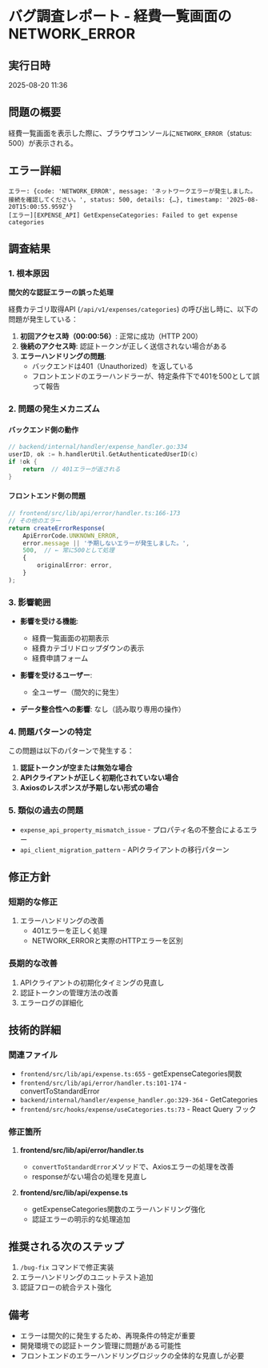 # バグ調査レポート - 経費一覧画面のNETWORK_ERROR

## 実行日時
2025-08-20 11:36

## 問題の概要
経費一覧画面を表示した際に、ブラウザコンソールに`NETWORK_ERROR`（status: 500）が表示される。

## エラー詳細
```
エラー: {code: 'NETWORK_ERROR', message: 'ネットワークエラーが発生しました。接続を確認してください。', status: 500, details: {…}, timestamp: '2025-08-20T15:00:55.959Z'}
[エラー][EXPENSE_API] GetExpenseCategories: Failed to get expense categories
```

## 調査結果

### 1. 根本原因
**間欠的な認証エラーの誤った処理**

経費カテゴリ取得API (`/api/v1/expenses/categories`) の呼び出し時に、以下の問題が発生している：

1. **初回アクセス時（00:00:56）**: 正常に成功（HTTP 200）
2. **後続のアクセス時**: 認証トークンが正しく送信されない場合がある
3. **エラーハンドリングの問題**: 
   - バックエンドは401（Unauthorized）を返している
   - フロントエンドのエラーハンドラーが、特定条件下で401を500として誤って報告

### 2. 問題の発生メカニズム

#### バックエンド側の動作
```go
// backend/internal/handler/expense_handler.go:334
userID, ok := h.handlerUtil.GetAuthenticatedUserID(c)
if !ok {
    return  // 401エラーが返される
}
```

#### フロントエンド側の問題
```typescript
// frontend/src/lib/api/error/handler.ts:166-173
// その他のエラー
return createErrorResponse(
    ApiErrorCode.UNKNOWN_ERROR,
    error.message || '予期しないエラーが発生しました。',
    500,  // ← 常に500として処理
    {
        originalError: error,
    }
);
```

### 3. 影響範囲
- **影響を受ける機能**: 
  - 経費一覧画面の初期表示
  - 経費カテゴリドロップダウンの表示
  - 経費申請フォーム

- **影響を受けるユーザー**: 
  - 全ユーザー（間欠的に発生）

- **データ整合性への影響**: なし（読み取り専用の操作）

### 4. 問題パターンの特定

この問題は以下のパターンで発生する：
1. **認証トークンが空または無効な場合**
2. **APIクライアントが正しく初期化されていない場合**
3. **Axiosのレスポンスが予期しない形式の場合**

### 5. 類似の過去の問題
- `expense_api_property_mismatch_issue` - プロパティ名の不整合によるエラー
- `api_client_migration_pattern` - APIクライアントの移行パターン

## 修正方針

### 短期的な修正
1. エラーハンドリングの改善
   - 401エラーを正しく処理
   - NETWORK_ERRORと実際のHTTPエラーを区別

### 長期的な改善
1. APIクライアントの初期化タイミングの見直し
2. 認証トークンの管理方法の改善
3. エラーログの詳細化

## 技術的詳細

### 関連ファイル
- `frontend/src/lib/api/expense.ts:655` - getExpenseCategories関数
- `frontend/src/lib/api/error/handler.ts:101-174` - convertToStandardError
- `backend/internal/handler/expense_handler.go:329-364` - GetCategories
- `frontend/src/hooks/expense/useCategories.ts:73` - React Query フック

### 修正箇所
1. **frontend/src/lib/api/error/handler.ts**
   - `convertToStandardError`メソッドで、Axiosエラーの処理を改善
   - responseがない場合の処理を見直し

2. **frontend/src/lib/api/expense.ts**
   - getExpenseCategories関数のエラーハンドリング強化
   - 認証エラーの明示的な処理追加

## 推奨される次のステップ
1. `/bug-fix` コマンドで修正実装
2. エラーハンドリングのユニットテスト追加
3. 認証フローの統合テスト強化

## 備考
- エラーは間欠的に発生するため、再現条件の特定が重要
- 開発環境での認証トークン管理に問題がある可能性
- フロントエンドのエラーハンドリングロジックの全体的な見直しが必要